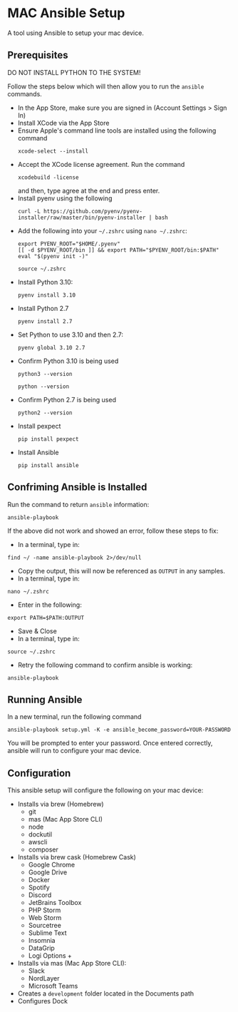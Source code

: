 # MAC Ansible Setup

A tool using Ansible to setup your mac device.

## Prerequisites
DO NOT INSTALL PYTHON TO THE SYSTEM!

Follow the steps below which will then allow you to run the `ansible` commands.

- In the App Store, make sure you are signed in (Account Settings > Sign In)
- Install XCode via the App Store
- Ensure Apple's command line tools are installed using the following command
  ```
  xcode-select --install
  ```
- Accept the XCode license agreement. Run the command
  ```
  xcodebuild -license
  ```
   and then, type agree at the end and press enter.
- Install pyenv using the following
  ```
  curl -L https://github.com/pyenv/pyenv-installer/raw/master/bin/pyenv-installer | bash
  ```  
- Add the following into your ```~/.zshrc``` using ```nano ~/.zshrc```:
  ```
  export PYENV_ROOT="$HOME/.pyenv"
  [[ -d $PYENV_ROOT/bin ]] && export PATH="$PYENV_ROOT/bin:$PATH"
  eval "$(pyenv init -)"
  ```
  ```
  source ~/.zshrc
  ``` 
- Install Python 3.10:
  ```
  pyenv install 3.10
  ```
- Install Python 2.7
  ```
  pyenv install 2.7
  ```
- Set Python to use 3.10 and then 2.7:
  ```
  pyenv global 3.10 2.7
  ```
- Confirm Python 3.10 is being used
  ```
  python3 --version
  ```
  ```
  python --version
  ```
- Confirm Python 2.7 is being used
  ```
  python2 --version
  ```
- Install pexpect
  ```
  pip install pexpect
  ```  
- Install Ansible
  ```
  pip install ansible
  ```

## Confriming Ansible is Installed
Run the command to return `ansible` information:
  ```
  ansible-playbook
  ```
If the above did not work and showed an error, follow these steps to fix:
- In a terminal, type in:
```
find ~/ -name ansible-playbook 2>/dev/null
```
- Copy the output, this will now be referenced as `OUTPUT` in any samples.
- In a terminal, type in:
```
nano ~/.zshrc
```
- Enter in the following:
```
export PATH=$PATH:OUTPUT
```
- Save & Close
- In a terminal, type in:
```
source ~/.zshrc
```
- Retry the following command to confirm ansible is working:
```
ansible-playbook
```

## Running Ansible
In a new terminal, run the following command
```
ansible-playbook setup.yml -K -e ansible_become_password=YOUR-PASSWORD
```
You will be prompted to enter your password. Once entered correctly, ansible will run to configure your mac device.

## Configuration
This ansible setup will configure the following on your mac device:
- Installs via brew (Homebrew)
  - git
  - mas (Mac App Store CLI)
  - node
  - dockutil
  - awscli
  - composer
- Installs via brew cask (Homebrew Cask)
  - Google Chrome
  - Google Drive
  - Docker
  - Spotify
  - Discord
  - JetBrains Toolbox
  - PHP Storm
  - Web Storm
  - Sourcetree
  - Sublime Text
  - Insomnia
  - DataGrip
  - Logi Options +
- Installs via mas (Mac App Store CLI):
  - Slack
  - NordLayer
  - Microsoft Teams
- Creates a `development` folder located in the Documents path
- Configures Dock
